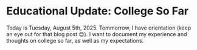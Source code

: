 # Educational Update: College So Far
Today is Tuesday, August 5th, 2025. Tommorrow, I have orientation (keep an eye out for that blog post 😊). I want to document my experience and thoughts on college so far, as well as my expectations. 

